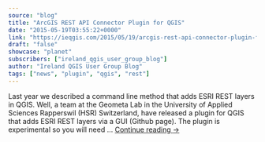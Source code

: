 ```yaml
---
source: "blog"
title: "ArcGIS REST API Connector Plugin for QGIS"
date: "2015-05-19T03:55:22+0000"
link: "https://ieqgis.com/2015/05/19/arcgis-rest-api-connector-plugin-for-qgis/"
draft: "false"
showcase: "planet"
subscribers: ["ireland_qgis_user_group_blog"]
author: "Ireland QGIS User Group Blog"
tags: ["news", "plugin", "qgis", "rest"]
---
```


Last year we described a command line method that adds ESRI REST layers in QGIS. Well, a team at the Geometa Lab in the University of Applied Sciences Rapperswil (HSR) Switzerland, have released a plugin for QGIS that adds ESRI REST layers via a GUI (Github page). The plugin is experimental so you will need &#8230; <a class="more-link" href="https://ieqgis.com/2015/05/19/arcgis-rest-api-connector-plugin-for-qgis/">Continue reading <span class="meta-nav">&#8594;</span></a>

